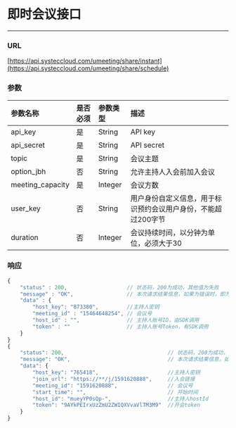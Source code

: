# 即时会议接口

---

### URL

[https://api.systeccloud.com/umeeting/share/instant](https://api.systeccloud.com/umeeting/share/schedule)

### 参数

| 参数名称 | 是否必须 | 参数类型 | 描述 |
| :--- | :--- | :--- | :--- |
| api\_key | 是 | String | API key |
| api\_secret | 是 | String | API secret |
| topic | 是 | String | 会议主题 |
| option\_jbh | 否 | String | 允许主持人入会前加入会议 |
| meeting\_capacity | 是 | Integer | 会议方数 |
| user\_key | 否 | String | 用户身份自定义信息，用于标识预约会议用户身份，不能超过200字节 |
| duration | 否 | Integer | 会议持续时间，以分钟为单位，必须大于30 |

### 响应

```js
{
    "status" : 200,                   // 状态码，200为成功，其他值为失败
    "message" : "OK",                 // 本次请求结果信息，如果为错误时，即为详细的错误信息
    "data" : {
        "host_key": "873380",         //主持人密钥
        "meeting_id" : "15464648254", // 会议号
        "host_id" : "",               // 主持人账号ID，由SDK调用
        "token" : ""                  // 主持人账号Token，有SDK调用
    }
}
{
    "status": 200,                                 // 状态码，200为成功，其他值为失败
    "message": "OK",                               // 本次请求结果信息，如果为错误时，即为详细的错误信息
    "data": {
        "host_key": "765418",                      //主持人密钥
        "join_url": "https://**/j/1591620888",     //入会链接
        "meeting_id": "1591620888",                // 会议号
        "start_time": "",                          // 开始时间
        "host_id": "mueyYP0sQp-",                  //主持人hostId
        "token": "9AYkPEIrxUzZmU2ZWIQXVvaVlTM3M9"  //开会token
    }
}
```



